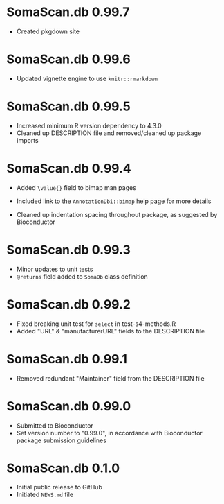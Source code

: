 # SomaScan.db 0.99.7
* Created pkgdown site

# SomaScan.db 0.99.6
* Updated vignette engine to use `knitr::rmarkdown`

# SomaScan.db 0.99.5
* Increased minimum R version dependency to 4.3.0
* Cleaned up DESCRIPTION file and removed/cleaned up package imports

# SomaScan.db 0.99.4
* Added `\value{}` field to bimap man pages
+ Included link to the `AnnotationDbi::bimap` help page for more details
* Cleaned up indentation spacing throughout package, as suggested by 
Bioconductor

# SomaScan.db 0.99.3
* Minor updates to unit tests
* `@returns` field added to `SomaDb` class definition

# SomaScan.db 0.99.2
* Fixed breaking unit test for `select` in test-s4-methods.R
* Added "URL" & "manufacturerURL" fields to the DESCRIPTION file

# SomaScan.db 0.99.1
* Removed redundant "Maintainer" field from the DESCRIPTION file

# SomaScan.db 0.99.0
* Submitted to Bioconductor
* Set version number to "0.99.0", in accordance with Bioconductor package 
submission guidelines

# SomaScan.db 0.1.0
* Initial public release to GitHub
* Initiated `NEWS.md` file